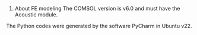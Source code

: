 1. About FE modeling
The COMSOL version is v6.0 and must have the Acoustic module.

The Python codes were generated by the software PyCharm in Ubuntu v22.
